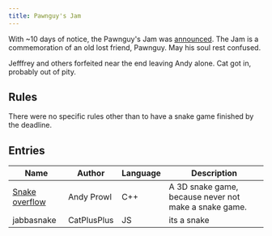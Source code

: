 ```yaml
---
title: Pawnguy's Jam
---
```

With ~10 days of notice, the Pawnguy's Jam was [announced](https://chat.stackoverflow.com/transcript/message/22329924#22329924). The Jam is a commemoration of an old lost friend, Pawnguy. May his soul rest confused.

Jefffrey and others forfeited near the end leaving Andy alone. Cat got in, probably out of pity.

## Rules

There were no specific rules other than to have a snake game finished by the deadline.

## Entries

Name                    | Author                | Language | Description
----------------------- | --------------------- | -------- | -----------
[Snake overflow][1]     | Andy Prowl            | C++      | A 3D snake game, because never not make a snake game.
jabbasnake              | CatPlusPlus           | JS       | its a snake

[1]: https://github.com/andyprowl/snake-overflow
